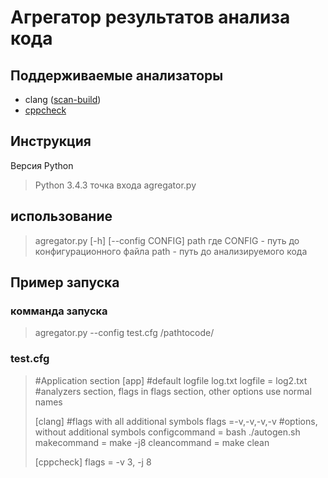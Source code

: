 # Агрегатор результатов анализа кода
## Поддерживаемые анализаторы
+ clang ([scan-build](http://clang-analyzer.llvm.org/scan-build.html))
+ [cppcheck](http://cppcheck.sourceforge.net/)
## Инструкция
Версия Python 
> Python 3.4.3
точка входа 
>	agregator.py
## использование
> agregator.py [-h] [--config CONFIG] path
где 
CONFIG - путь до конфигурационного файла
path - путь до анализируемого кода 
## Пример запуска
### комманда запуска 
> agregator.py --config test.cfg /pathtocode/
### test.cfg
> \#Application section
> [app]
> \#default logfile log.txt
> logfile = log2.txt
> \#analyzers section, flags in flags section, other options use normal names
> 
> [clang]
> \#flags with all additional symbols
> flags =-v,-v,-v,-v
> \#options, without additional symbols
> configcommand = bash ./autogen.sh
> makecommand = make -j8
> cleancommand = make clean
> 
> [cppcheck]
> flags = -v 3, -j 8
